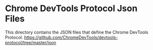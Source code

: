 # Chrome DevTools Protocol Json Files

This directory contains the JSON files that define the Chrome DevTools Protocol.
https://github.com/ChromeDevTools/devtools-protocol/tree/master/json